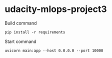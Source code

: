 # udacity-mlops-project3

Build command

    pip install -r requirements

Start command

    uvicorn main:app --host 0.0.0.0 --port 10000